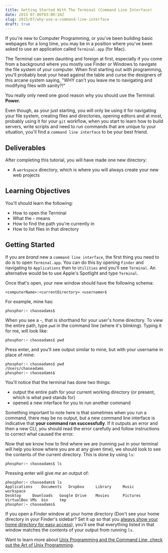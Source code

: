 ```yaml
---
title: Getting Started With The Terminal (Command Line Interface)
date: 2015-07-06T03:00:10Z
slug: 2015/07/why-use-a-command-line-interface
draft: true
---
```


If you're new to Computer Programming, or you've been building basic webpages for a long time, you may be in a position where you've been asked to use an application called `Terminal.app` (for Mac).

The Terminal can seem daunting and foreign at first, especially if you come from a background where you mostly use Finder or Windows to navigate the file system of your computer. When first starting out with programming, you'll probably beat your head against the table and curse the designers of this arcane system saying, "WHY can't you leave me to navigating and modifying files with sanity?!"

You really only need one good reason why you should use the Terminal: **Power.**

Even though, as your just starting, you will only be using it for navigating your file system, creating files and directories, opening editors and at most, probably using it for your `git` workflow, when you start to learn how to build servers, write scripts and need to run commands that are unique to your situation, you'll find a `command line interface` to be your best friend.

## Deliverables

After completing this tutorial, you will have made one new directory:

- A `workspace` directory, which is where you will always create your new web projects

## Learning Objectives

You'll should learn the following:

- How to open the Terminal
- What the `~` means
- How to find the path you're currently in
- How to list files in that directory

## Getting Started

If you are _brand_ new a `command line interface`, the first thing you need to do is to open `Terminal.app`. You can do this by opening `Finder` and navigating to `Applications` then to `Utilities` and you'll see `Terminal`. An alternative would be to use Apple's Spotlight and type `Terminal`.

Once that's open, your new window should have the following schema:

    <computerName>:<currentDirectory> <username>$

For example, mine has:

    phosphor:~ chaseadams$

When you see a `~`, that is shorthand for your user's home directory. To view the entire path, type `pwd` in the command line (where it's blinking). Typing it for me, will look like:

    phosphor:~ chaseadams$ pwd

Press enter, and you'll see output similar to mine, but with your username in place of mine:

    phosphor:~ chaseadams$ pwd
    /Users/chaseadams
    phosphor:~ chaseadams$

You'll notice that the terminal has done two things:

- output the entire path for your current working directory  (or present, which is what pwd stands for)
- opened a new interface for you to run another command

Something important to note here is that sometimes when you run a command, there may be no output, but a new command line interface is indicative that **your command ran successfully**. If it outputs an error and then a new CLI, you should read the error carefully and follow instructions to correct what caused the error.

Now that we know how to find where we are (running `pwd` in your terminal will help you know where you are at any given time), we should look to see the contents of the current directory. This is done by using `ls`:

    phosphor:~ chaseadams$ ls

Pressing enter will give _me_ an output of:

    phosphor:~ chaseadams$ ls
    Applications    Documents   Dropbox     Library     Music       workspace
    Desktop     Downloads   Google Drive    Movies      Pictures    VirtualBox VMs  bin     tmp
    phosphor:~ chaseadams$

If you open a Finder window at your home directory (Don't see your home directory in your Finder's sidebar? Set it up so that you [always show your home directory for easy access](2014/01/show-your-macs-hard-drive-in-finder-sidebar-and-on-your-desktop)), you'll see that everything listed in that window matches the contents of your output from running `ls`.

Want to learn more about [Unix Programming and the Command Line, check out the Art of Unix Programming](http://www.faqs.org/docs/artu/).
